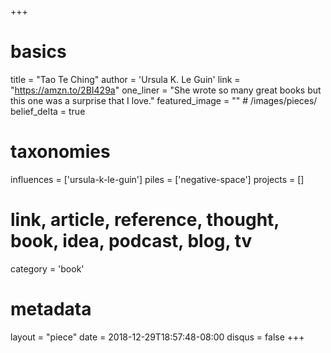 +++
# basics
title     		 = "Tao Te Ching"
author    		 = 'Ursula K. Le Guin'
link      		 = "https://amzn.to/2BI429a"
one_liner 		 = "She wrote so many great books but this one was a surprise that I love."
featured_image = "" # /images/pieces/
belief_delta	 = true

# taxonomies
influences		 = ['ursula-k-le-guin']
piles     		 = ['negative-space']
projects			 = []

# link, article, reference, thought, book, idea, podcast, blog, tv
category  		 = 'book'

# metadata
layout	    	 = "piece"
date      		 = 2018-12-29T18:57:48-08:00
disqus    		 = false
+++

